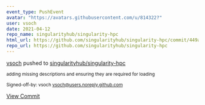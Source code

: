 ```yaml
---
event_type: PushEvent
avatar: "https://avatars.githubusercontent.com/u/814322?"
user: vsoch
date: 2021-04-12
repo_name: singularityhub/singularity-hpc
html_url: https://github.com/singularityhub/singularity-hpc/commit/449af1eeab734d6fec2edb9c17d0809d323ebd75
repo_url: https://github.com/singularityhub/singularity-hpc
---
```


<a href='https://github.com/vsoch' target='_blank'>vsoch</a> pushed to <a href='https://github.com/singularityhub/singularity-hpc' target='_blank'>singularityhub/singularity-hpc</a>

<small>adding missing descriptions and ensuring they are required for loading

Signed-off-by: vsoch <vsoch@users.noreply.github.com></small>

<a href='https://github.com/singularityhub/singularity-hpc/commit/449af1eeab734d6fec2edb9c17d0809d323ebd75' target='_blank'>View Commit</a>